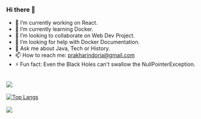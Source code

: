 ### Hi there 👋
<!--**prakharindoria/prakharindoria** is a ✨ _special_ ✨ repository because its `README.md` (this file) appears on your GitHub profile.-->
- 🔭 I’m currently working on React.
- 🌱 I’m currently learning Docker.
- 👯 I’m looking to collaborate on Web Dev Project.
- 🤔 I’m looking for help with Docker Documentation.
- 💬 Ask me about Java, Tech or History.
- 📫 How to reach me: <a href="prakharindoria@gmail.com">prakharindoria@gmail.com</a>
- ⚡ Fun fact: Even the Black Holes can't swallow the NullPointerException.<br><br>

<img src="https://github-readme-stats.vercel.app/api?username=prakharindoria&&show_icons=true&amp;theme=light&amp;line_height=27" style="max-width:100%;"><br>
<br>
[![Top Langs](https://github-readme-stats.vercel.app/api/top-langs/?username=prakharindoria&hide=tcl&layout=compact&langs_count=5)](https://github.com/prakharindoria/github-readme-stats)
<br><br>
![](https://komarev.com/ghpvc/?username=prakharindoria)
